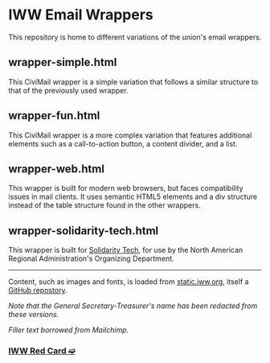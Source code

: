 # IWW Email Wrappers

This repository is home to different variations of the union's email wrappers.

## wrapper-simple.html

This CiviMail wrapper is a simple variation that follows a similar structure to that of the previously used wrapper.

## wrapper-fun.html

This CiviMail wrapper is a more complex variation that features additional elements such as a call-to-action button, a content divider, and a list.

## wrapper-web.html

This wrapper is built for modern web browsers, but faces compatibility issues in mail clients. It uses semantic HTML5 elements and a div structure instead of the table structure found in the other wrappers.

## wrapper-solidarity-tech.html

This wrapper is built for [Solidarity Tech](https://solidarity-tech.org), for use by the North American Regional Administration's Organizing Department.

---

Content, such as images and fonts, is loaded from [static.iww.org](https://static.iww.org), itself a [GitHub repostory](https://github.com/iww/static.iww.org).

*Note that the General Secretary-Treasurer's name has been redacted from these versions.*

*Filler text borrowed from Mailchimp.*

### [IWW Red Card ➫](https://redcard.iww.org)
